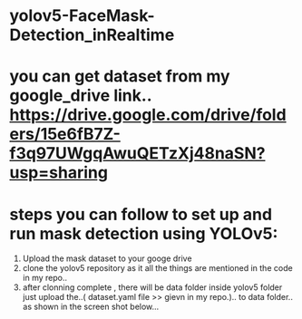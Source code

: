 # yolov5-FaceMask-Detection_inRealtime

# you can get dataset from my google_drive link.. https://drive.google.com/drive/folders/15e6fB7Z-f3q97UWgqAwuQETzXj48naSN?usp=sharing

# steps you can follow to set up and run mask detection using YOLOv5:
  1. Upload the mask dataset to your googe drive
  2. clone the yolov5 repository as it all the things are mentioned in the code in my repo..
  3. after clonning complete , there will be data folder inside yolov5 folder just upload the..( dataset.yaml file >> gievn in my repo.).. to data folder..
     as shown in the screen shot below...


